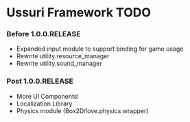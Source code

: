 # Ussuri Framework **TODO**

>
### Before 1.0.0.RELEASE
- Expanded input module to support binding for game usage
- Rewrite utility.resource_manager
- Rewrite utility.sound_manager

>
### Post 1.0.0.RELEASE
- More UI Components!
- Localization Library
- Physics module (Box2D/love.physics wrapper)